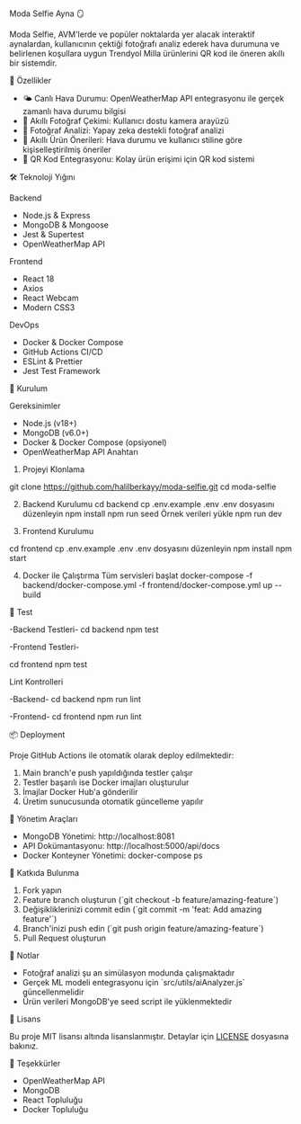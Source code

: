  Moda Selfie Ayna 🪞

Moda Selfie, AVM'lerde ve popüler noktalarda yer alacak interaktif aynalardan, kullanıcının çektiği fotoğrafı analiz ederek hava durumuna ve belirlenen koşullara uygun Trendyol Milla ürünlerini QR kod ile öneren akıllı bir sistemdir.

 🌟 Özellikler

- 🌤️ Canlı Hava Durumu: OpenWeatherMap API entegrasyonu ile gerçek zamanlı hava durumu bilgisi
- 📸 Akıllı Fotoğraf Çekimi: Kullanıcı dostu kamera arayüzü
- 🤖 Fotoğraf Analizi: Yapay zeka destekli fotoğraf analizi
- 👗 Akıllı Ürün Önerileri: Hava durumu ve kullanıcı stiline göre kişiselleştirilmiş öneriler
- 📱 QR Kod Entegrasyonu: Kolay ürün erişimi için QR kod sistemi

 🛠️ Teknoloji Yığını

 Backend
- Node.js & Express
- MongoDB & Mongoose
- Jest & Supertest
- OpenWeatherMap API

 Frontend
- React 18
- Axios
- React Webcam
- Modern CSS3

 DevOps
- Docker & Docker Compose
- GitHub Actions CI/CD
- ESLint & Prettier
- Jest Test Framework

 🚀 Kurulum

 Gereksinimler
- Node.js (v18+)
- MongoDB (v6.0+)
- Docker & Docker Compose (opsiyonel)
- OpenWeatherMap API Anahtarı

 1. Projeyi Klonlama

git clone https://github.com/halilberkayy/moda-selfie.git
cd moda-selfie


 2. Backend Kurulumu
cd backend
cp .env.example .env   .env dosyasını düzenleyin
npm install
npm run seed   Örnek verileri yükle
npm run dev

 3. Frontend Kurulumu

cd frontend
cp .env.example .env   .env dosyasını düzenleyin
npm install
npm start


 4. Docker ile Çalıştırma
 Tüm servisleri başlat
docker-compose -f backend/docker-compose.yml -f frontend/docker-compose.yml up --build


🧪 Test

-Backend Testleri-
cd backend
npm test

-Frontend Testleri-

cd frontend
npm test


 Lint Kontrolleri

 -Backend-
cd backend
npm run lint

 -Frontend-
cd frontend
npm run lint


 📦 Deployment

Proje GitHub Actions ile otomatik olarak deploy edilmektedir:
1. Main branch'e push yapıldığında testler çalışır
2. Testler başarılı ise Docker imajları oluşturulur
3. İmajlar Docker Hub'a gönderilir
4. Üretim sunucusunda otomatik güncelleme yapılır

 🔧 Yönetim Araçları

- MongoDB Yönetimi: http://localhost:8081
- API Dokümantasyonu: http://localhost:5000/api/docs
- Docker Konteyner Yönetimi: docker-compose ps

 🤝 Katkıda Bulunma

1. Fork yapın
2. Feature branch oluşturun (\`git checkout -b feature/amazing-feature\`)
3. Değişikliklerinizi commit edin (\`git commit -m 'feat: Add amazing feature'\`)
4. Branch'inizi push edin (\`git push origin feature/amazing-feature\`)
5. Pull Request oluşturun

 📝 Notlar

- Fotoğraf analizi şu an simülasyon modunda çalışmaktadır
- Gerçek ML modeli entegrasyonu için \`src/utils/aiAnalyzer.js\` güncellenmelidir
- Ürün verileri MongoDB'ye seed script ile yüklenmektedir

 📄 Lisans

Bu proje MIT lisansı altında lisanslanmıştır. Detaylar için [LICENSE](LICENSE) dosyasına bakınız.

 🙏 Teşekkürler

- OpenWeatherMap API
- MongoDB
- React Topluluğu
- Docker Topluluğu
